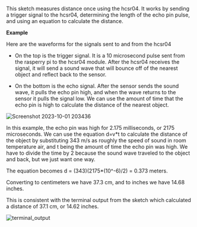 This sketch measures distance once using the hcsr04. It works by sending a trigger signal to the hcsr04, determining the length of the echo pin pulse, and using an equation to calculate the distance.

**Example**

Here are the waveforms for the signals sent to and from the hcsr04

- On the top is the trigger signal. It is a 10 microsecond pulse sent from the rasperry pi to the hcsr04 module. After the hcsr04 receives the signal, it will send a sound wave that will bounce off of the nearest object and reflect back to the sensor.

- On the bottom is the echo signal. After the sensor sends the sound wave, it pulls the echo pin high, and when the wave returns to the sensor it pulls the signal low. We can use the amount of time that the echo pin is high to calculate the distance of the nearest object.

![Screenshot 2023-10-01 203436](https://github.com/jlautoa645/map_maker_robot/assets/121917210/f190d800-f931-46e6-be59-f04911e2f97d)

In this example, the echo pin was high for 2.175 milliseconds, or 2175 microseconds. We can use the equation d=v*t to calculate the distance of the object by substituting 343 m/s as roughly the speed of sound in room temperature air, and t being the amount of time the echo pin was high. We have to divide the time by 2 because the sound wave traveled to the object and back, but we just want one way.

The equation becomes d = (343)(2175*(10^-6)/2) = 0.373 meters.

Converting to centimeters we have 37.3 cm, and to inches we have 14.68 inches.

This is consistent with the terminal output from the sketch which calculated a distance of 37.1 cm, or 14.62 inches.

![terminal_output](https://github.com/jlautoa645/map_maker_robot/assets/121917210/9f93757b-b2d9-4f38-ad26-965343f41fb9)


